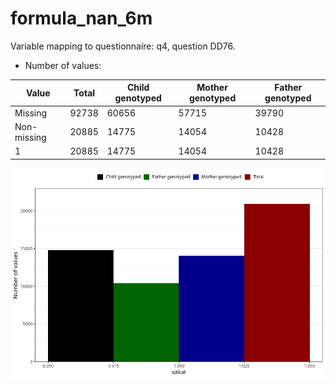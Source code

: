# formula_nan_6m
Variable mapping to questionnaire: q4, question DD76.
- Number of values:

| Value | Total | Child genotyped | Mother genotyped | Father genotyped |
| ----- | ----- | --------------- | ---------------- | ---------------- |
| Missing | 92738 | 60656 | 57715 | 39790 |
| Non-missing | 20885 | 14775 | 14054 | 10428 |
| 1 | 20885 | 14775 | 14054 | 10428 |



![](formula_nan_6m_n.png)



